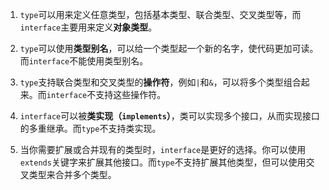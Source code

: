 1. `type`可以用来定义任意类型，包括基本类型、联合类型、交叉类型等，而`interface`主要用来定义**对象类型**。

2. `type`可以使用**类型别名**，可以给一个类型起一个新的名字，使代码更加可读。而`interface`不能使用类型别名。

3. `type`支持联合类型和交叉类型的**操作符**，例如`|`和`&`，可以将多个类型组合起来。而`interface`不支持这些操作符。

4. `interface`可以被**类实现（`implements`）**，类可以实现多个接口，从而实现接口的多重继承。而`type`不支持类实现。

5. 当你需要扩展或合并现有的类型时，`interface`是更好的选择。你可以使用`extends`关键字来扩展其他接口。而`type`不支持扩展其他类型，但可以使用交叉类型来合并多个类型。

